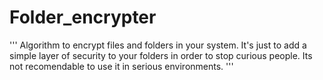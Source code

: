 # Folder_encrypter

'''
Algorithm to encrypt files and folders in your system. It's just to add a simple layer of security to your folders in order to stop curious people. Its not recomendable to use it in serious environments.
'''
